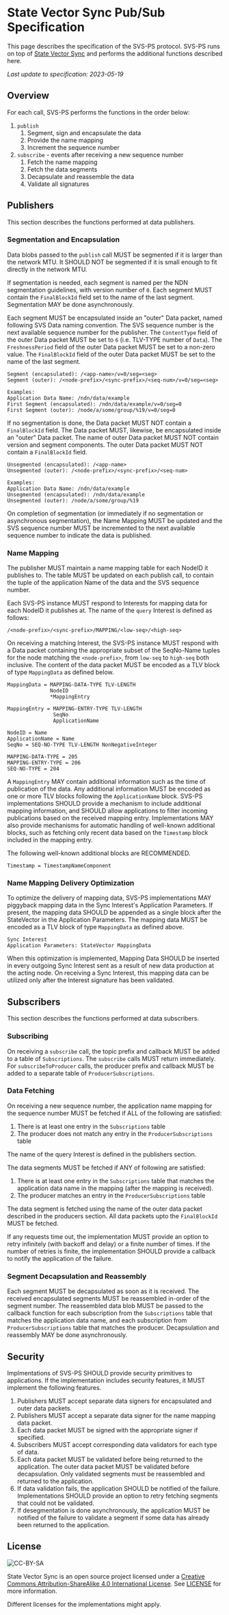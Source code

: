 # State Vector Sync Pub/Sub Specification

This page describes the specification of the SVS-PS protocol. SVS-PS runs on top of [State Vector Sync](Specification.md) and performs the additional functions described here.

_Last update to specification: 2023-05-19_

## Overview

For each call, SVS-PS performs the functions in the order below:

1. `publish`
    1. Segment, sign and encapsulate the data
    1. Provide the name mapping
    1. Increment the sequence number
1. `subscribe` - events after receiving a new sequence number
    1. Fetch the name mapping
    1. Fetch the data segments
    1. Decapsulate and reassemble the data
    1. Validate all signatures

## Publishers

This section describes the functions performed at data publishers.

### Segmentation and Encapsulation

Data blobs passed to the `publish` call MUST be segmented if it is larger than the network MTU. It SHOULD NOT be segmented if it is small enough to fit directly in the network MTU.

If segmentation is needed, each segment is named per the NDN segmentation guidelines, with version number of `0`. Each segment MUST contain the `FinalBlockId` field set to the name of the last segment. Segmentation MAY be done asynchronously.

Each segment MUST be encapsulated inside an "outer" Data packet, named following SVS Data naming convention. The SVS sequence number is the next available sequence number for the publisher. The `ContentType` field of the outer Data packet MUST be set to `6` (i.e. TLV-TYPE number of `Data`). The `FreshnessPeriod` field of the outer Data packet MUST be set to a non-zero value. The `FinalBlockId` field of the outer Data packet MUST be set to the name of the last segment.

```text
Segment (encapsulated): /<app-name>/v=0/seg=<seg>
Segment (outer): /<node-prefix>/<sync-prefix>/<seq-num>/v=0/seg=<seg>

Examples:
Application Data Name: /ndn/data/example
First Segment (encapsulated): /ndn/data/example/v=0/seg=0
First Segment (outer): /node/a/some/group/%19/v=0/seg=0
```

If no segmentation is done, the Data packet MUST NOT contain a `FinalBlockId` field. The Data packet MUST, likewise, be encapsulated inside an "outer" Data packet. The name of outer Data packet MUST NOT contain version and segment components. The outer Data packet MUST NOT contain a `FinalBlockId` field.

```text
Unsegmented (encapsulated): /<app-name>
Unsegmented (outer): /<node-prefix>/<sync-prefix>/<seq-num>

Examples:
Application Data Name: /ndn/data/example
Unsegmented (encapsulated): /ndn/data/example
Unsegmented (outer): /node/a/some/group/%19
```

On completion of segmentation (or immediately if no segmentation or asynchronous segmentation), the Name Mapping MUST be updated and the SVS sequence number MUST be incremented to the next available sequence number to indicate the data is published.

### Name Mapping

The publisher MUST maintain a name mapping table for each NodeID it publishes to. The table MUST be updated on each publish call, to contain the tuple of the application Name of the data and the SVS sequence number.

Each SVS-PS instance MUST respond to Interests for mapping data for each NodeID it publishes at. The name of the `query` Interest is defined as follows:

```
/<node-prefix>/<sync-prefix>/MAPPING/<low-seq>/<high-seq>
```

On receiving a matching Interest, the SVS-PS instance MUST respond with a Data packet containing the appropriate subset of the SeqNo-Name tuples for the node matching the `<node-prefix>`, from `low-seq` to `high-seq` both inclusive. The content of the data packet MUST be encoded as a TLV block of type `MappingData` as defined below.

```abnf
MappingData = MAPPING-DATA-TYPE TLV-LENGTH
              NodeID
              *MappingEntry

MappingEntry = MAPPING-ENTRY-TYPE TLV-LENGTH
               SeqNo
               ApplicationName

NodeID = Name
ApplicationName = Name
SeqNo = SEQ-NO-TYPE TLV-LENGTH NonNegativeInteger

MAPPING-DATA-TYPE = 205
MAPPING-ENTRY-TYPE = 206
SEQ-NO-TYPE = 204
```

A `MappingEntry` MAY contain additional information such as the time of publication of the data. Any additional information MUST be encoded as one or more TLV blocks following the `ApplicationName` block. SVS-PS implementations SHOULD provide a mechanism to include additional mapping information, and SHOULD allow applications to filter incoming publications based on the received mapping entry. Implementations MAY also provide mechanisms for automatic handling of well-known additional blocks, such as fetching only recent data based on the `Timestamp` block included in the mapping entry.

The following well-known additional blocks are RECOMMENDED.

```abnf
Timestamp = TimestampNameComponent
```

### Name Mapping Delivery Optimization

To optimize the delivery of mapping data, SVS-PS implementations MAY piggyback mapping data in the Sync Interest's Application Parameters. If present, the mapping data SHOULD be appended as a single block after the StateVector in the Application Parameters. The mapping data MUST be encoded as a TLV block of type `MappingData` as defined above.

```
Sync Interest
Application Parameters: StateVector MappingData
```

When this optimization is implemented, Mapping Data SHOULD be inserted in every outgoing Sync Interest sent as a result of new data production at the acting node. On receiving a Sync Interest, this mapping data can be utilized only after the Interest signature has been validated.

## Subscribers

This section describes the functions performed at data subscribers.

### Subscribing

On receiving a `subscribe` call, the topic prefix and callback MUST be added to a table of `Subscriptions`. The `subscribe` calls MUST return immediately. For `subscribeToProducer` calls, the producer prefix and callback MUST be added to a separate table of `ProducerSubscriptions`.

### Data Fetching

On receiving a new sequence number, the application name mapping for the sequence number MUST be fetched if ALL of the following are satisfied:

1. There is at least one entry in the `Subscriptions` table
1. The producer does not match any entry in the `ProducerSubscriptions` table

The name of the query Interest is defined in the publishers section.

The data segments MUST be fetched if ANY of following are satisfied:

1. There is at least one entry in the `Subscriptions` table that matches the application data name in the mapping (after the mapping is received).
1. The producer matches an entry in the `ProducerSubscriptions` table

The data segment is fetched using the name of the outer data packet described in the producers section. All data packets upto the `FinalBlockId` MUST be fetched.

If any requests time out, the implementation MUST provide an option to retry infinitely (with backoff and delay) or a finite number of times. If the number of retries is finite, the implementation SHOULD provide a callback to notify the application of the failure.

### Segment Decapsulation and Reassembly

Each segment MUST be decapsulated as soon as it is received. The received encapsulated segments MUST be reassembled in-order of the segment number. The reassembled data blob MUST be passed to the callback function for each subscription from the `Subscriptions` table that matches the application data name, and each subscription from `ProducerSubscriptions` table that matches the producer. Decapsulation and reassembly MAY be done asynchronously.

## Security

Implmentations of SVS-PS SHOULD provide security primitives to applications. If the implementation includes security features, it MUST implement the following features.

1. Publishers MUST accept separate data signers for encapsulated and outer data packets.
1. Publishers MUST accept a separate data signer for the name mapping data packet.
1. Each data packet MUST be signed with the appropriate signer if specified.
1. Subscribers MUST accept corresponding data validators for each type of data.
1. Each data packet MUST be validated before being returned to the application. The outer data packet MUST be validated before decapsulation. Only validated segments must be reassembled and returned to the application.
1. If data validation fails, the application SHOULD be notified of the failure. Implementations SHOULD provide an option to retry fetching segments that could not be validated.
1. If desegmentation is done asynchronously, the application MUST be notified of the failure to validate a segment if some data has already been returned to the application.

## License

![CC-BY-SA](https://mirrors.creativecommons.org/presskit/buttons/88x31/svg/by-sa.svg)

State Vector Sync is an open source project licensed under a [Creative Commons Attribution-ShareAlike 4.0 International License](https://creativecommons.org/licenses/by-sa/4.0/). See [LICENSE](/LICENSE) for more information.

Different licenses for the implementations might apply.
